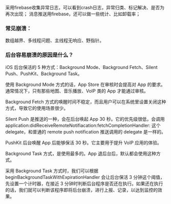 采用firebase收集异常日志，可以看到crash日志，异常归类、标记解决、是否为再次出现；
消息推送用firebase，还可以做一些统计、比如卸载率；


### 常见崩溃：
数组越界、多线程问题、主线程无响应、野指针。



### 后台容易崩溃的原因是什么？
iOS 后台保活的 5 种方式：Background Mode、Background Fetch、Silent Push、PushKit、Background Task。

使用 Background Mode 方式的话，App Store 在审核时会提高对 App 的要求。通常情况下，只有那些地图、音乐播放、VoIP 类的 App 才能通过审核。

Background Fetch 方式的唤醒时间不稳定，而且用户可以在系统里设置关闭这种方式，导致它的使用场景很少。

Silent Push 是推送的一种，会在后台唤起 App 30 秒。它的优先级很低，会调用 application:didReceiveRemoteNotifiacation:fetchCompletionHandler: 这个 delegate，和普通的 remote push notification 推送调用的 delegate 是一样的。

PushKit 后台唤醒 App 后能够保活 30 秒。它主要用于提升 VoIP 应用的体验。

Background Task 方式，是使用最多的。App 退后台后，默认都会使用这种方式。


采用 Background Task 方式时，我们可以根据 beginBackgroundTaskWithExpirationHandler 会让后台保活 3 分钟这个阈值，先设置一个计时器，在接近 3 分钟时判断后台程序是否还在执行。如果还在执行的话，我们就可以判断该程序即将后台崩溃，进行上报、记录，以达到监控的效果。






